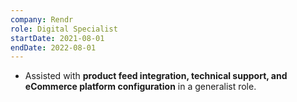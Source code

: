 ```yaml
---
company: Rendr
role: Digital Specialist
startDate: 2021-08-01
endDate: 2022-08-01
---
```

- Assisted with **product feed integration, technical support, and eCommerce platform configuration** in a generalist role.
